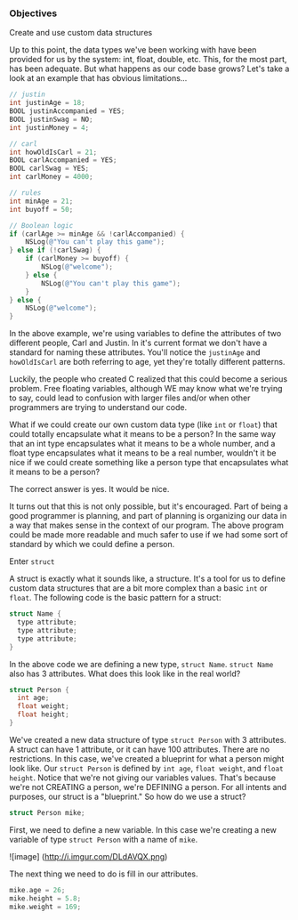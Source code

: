 ### Objectives
Create and use custom data structures 

Up to this point, the data types we've been working with have been provided for us by the system: int, float, double, etc. This, for the most part, has been adequate. But what happens as our code base grows? Let's take a look at an example that has obvious limitations...

``` objective-c
// justin
int justinAge = 18;
BOOL justinAccompanied = YES;
BOOL justinSwag = NO;
int justinMoney = 4;

// carl
int howOldIsCarl = 21;
BOOL carlAccompanied = YES;
BOOL carlSwag = YES;
int carlMoney = 4000;

// rules
int minAge = 21;
int buyoff = 50;

// Boolean logic
if (carlAge >= minAge && !carlAccompanied) {
    NSLog(@"You can't play this game");
} else if (!carlSwag) {
    if (carlMoney >= buyoff) {
        NSLog(@"welcome");
    } else {
        NSLog(@"You can't play this game");
    }
} else {
    NSLog(@"welcome");
}
```

In the above example, we're using variables to define the attributes of two different people, Carl and Justin. In it's current format we don't have a standard for naming these attributes. You'll notice the `justinAge` and `howOldIsCarl` are both referring to age, yet they're totally different patterns.

Luckily, the people who created C realized that this could become a serious problem. Free floating variables, although WE may know what we're trying to say, could lead to confusion with larger files and/or when other programmers are trying to understand our code.

What if we could create our own custom data type (like `int` or `float`) that could totally encapsulate what it means to be a person? In the same way that an int type encapsulates what it means to be a whole number, and a float type encapsulates what it means to be a real number, wouldn't it be nice if we could create something like a person type that encapsulates what it means to be a person?

The correct answer is yes. It would be nice.

It turns out that this is not only possible, but it's encouraged. Part of being a good programmer is planning, and part of planning is organizing our data in a way that makes sense in the context of our program. The above program could be made more readable and much safer to use if we had some sort of standard by which we could define a person. 

Enter `struct`

A struct is exactly what it sounds like, a structure. It's a tool for us to define custom data structures that are a bit more complex than a basic `int` or `float`. The following code is the basic pattern for a struct:

``` c
struct Name {
  type attribute;
  type attribute;
  type attribute;
}
```

In the above code we are defining a new type, `struct Name`. `struct Name` also has 3 attributes. What does this look like in the real world?

``` c
struct Person {
  int age;
  float weight;
  float height;
}
```

We've created a new data structure of type `struct Person` with 3 attributes. A struct can have 1 attribute, or it can have 100 attributes. There are no restrictions. In this case, we've created a blueprint for what a person might look like. Our `struct Person` is defined by `int age`, `float weight`, and `float height`. Notice that we're not giving our variables values. That's because we're not CREATING a person, we're DEFINING a person. For all intents and purposes, our struct is a "blueprint." So how do we use a struct?

``` c
struct Person mike;
```

First, we need to define a new variable. In this case we're creating a new variable of type `struct Person` with a name of `mike`. 

![image]
(http://i.imgur.com/DLdAVQX.png)

The next thing we need to do is fill in our attributes.

``` c
mike.age = 26;
mike.height = 5.8;
mike.weight = 169;
```
